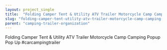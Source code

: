 ```yaml
---
layout: project_single
title:  "Folding Camper Tent & Utility ATV Trailer Motorcycle Camp Camping Popup Pop Up"
slug: "folding-camper-tent-utility-atv-trailer-motorcycle-camp-camping-popup-pop-up"
parent: "camping-trailer-organization"
---
```

Folding Camper Tent & Utility ATV Trailer Motorcycle Camp Camping Popup Pop Up #carcampingtrailer